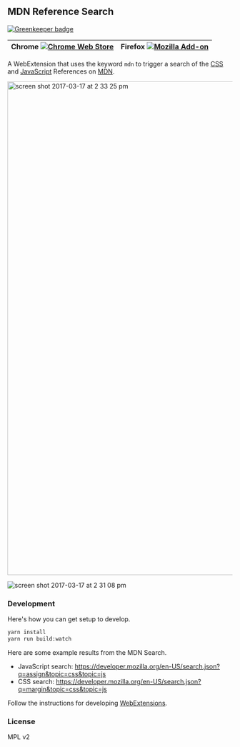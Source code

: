 ## MDN Reference Search

[![Greenkeeper badge](https://badges.greenkeeper.io/clarkbw/mdn-reference-search.svg)](https://greenkeeper.io/)

Chrome [![Chrome Web Store](https://img.shields.io/chrome-web-store/d/nifjgldbgogopimfdfclafkhbadkjfca.svg)](https://chrome.google.com/webstore/detail/mdn-code-search/nifjgldbgogopimfdfclafkhbadkjfca) | Firefox [![Mozilla Add-on](https://img.shields.io/amo/d/mdn-search.svg)](https://addons.mozilla.org/en-US/firefox/addon/mdn-search/)
---|---

A WebExtension that uses the keyword `mdn` to trigger a search of the [CSS](https://developer.mozilla.org/en-US/docs/Web/CSS/Reference) and [JavaScript](https://developer.mozilla.org/en-US/docs/Web/JavaScript/Reference) References on [MDN](https://developer.mozilla.org/).

<img width="1106" alt="screen shot 2017-03-17 at 2 33 25 pm" src="https://cloud.githubusercontent.com/assets/2134/24063861/afe2d684-0b1e-11e7-88d9-261cce41924e.png">

![screen shot 2017-03-17 at 2 31 08 pm](https://cloud.githubusercontent.com/assets/2134/24063803/68a0a7ec-0b1e-11e7-89c0-8da72dae19f2.png)

### Development

Here's how you can get setup to develop.

```bash
yarn install
yarn run build:watch
```

Here are some example results from the MDN Search.

* JavaScript search: https://developer.mozilla.org/en-US/search.json?q=assign&topic=css&topic=js
* CSS search: https://developer.mozilla.org/en-US/search.json?q=margin&topic=css&topic=js

Follow the instructions for developing [WebExtensions](https://developer.mozilla.org/en-US/Add-ons/WebExtensions).

### License

MPL v2

